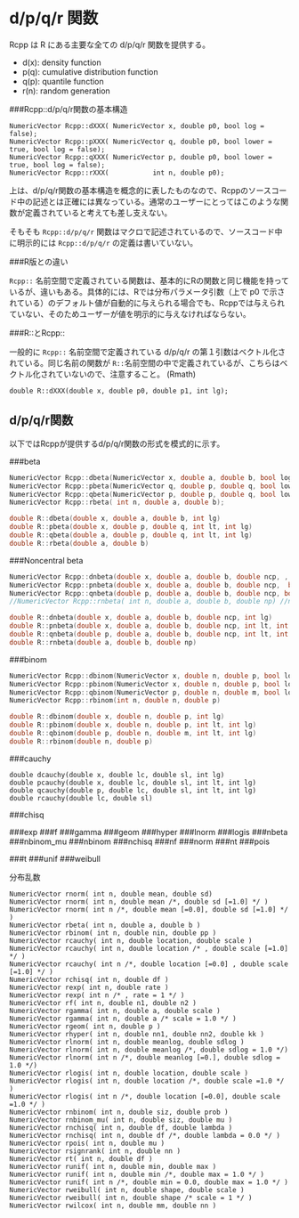 # d/p/q/r 関数

Rcpp は R にある主要な全ての d/p/q/r 関数を提供する。

* d(x): density function
* p(q): cumulative distribution function
* q(p): quantile function
* r(n): random generation


###Rcpp::d/p/q/r関数の基本構造

```
NumericVector Rcpp::dXXX( NumericVector x, double p0, bool log = false);
NumericVector Rcpp::pXXX( NumericVector q, double p0, bool lower = true, bool log = false);
NumericVector Rcpp::qXXX( NumericVector p, double p0, bool lower = true, bool log = false);
NumericVector Rcpp::rXXX(           int n, double p0);
```
上は、d/p/q/r関数の基本構造を概念的に表したものなので、Rcppのソースコード中の記述とは正確には異なっている。通常のユーザーにとってはこのような関数が定義されていると考えても差し支えない。

そもそも `Rcpp::d/p/q/r` 関数はマクロで記述されているので、ソースコード中に明示的には `Rcpp::d/p/q/r` の定義は書いていない。

###R版との違い

`Rcpp::` 名前空間で定義されている関数は、基本的にRの関数と同じ機能を持っているが、違いもある。具体的には、Rでは分布パラメータ引数（上で p0 で示されている）のデフォルト値が自動的に与えられる場合でも、Rcppでは与えられていない、そのためユーザーが値を明示的に与えなければならない。



###R::とRcpp::

一般的に `Rcpp::` 名前空間で定義されている d/p/q/r の第１引数はベクトル化されている。同じ名前の関数が `R::`名前空間の中で定義されているが、こちらはベクトル化されていないので、注意すること。 (Rmath)

```
double R::dXXX(double x, double p0, double p1, int lg);
```

## d/p/q/r関数

以下ではRcppが提供するd/p/q/r関数の形式を模式的に示す。


###beta

```cpp
NumericVector Rcpp::dbeta(NumericVector x, double a, double b, bool log = false);
NumericVector Rcpp::pbeta(NumericVector q, double p, double q, bool lower = true, bool log = false);
NumericVector Rcpp::qbeta(NumericVector p, double p, double q, bool lower = true, bool log = false);
NumericVector Rcpp::rbeta( int n, double a, double b);
```

```cpp
double R::dbeta(double x, double a, double b, int lg)         
double R::pbeta(double x, double p, double q, int lt, int lg) 
double R::qbeta(double a, double p, double q, int lt, int lg) 
double R::rbeta(double a, double b) 
```

###Noncentral beta

```cpp
NumericVector Rcpp::dnbeta(double x, double a, double b, double ncp, , bool log = false);
NumericVector Rcpp::pnbeta(double x, double a, double b, double ncp,  bool lower = true, bool log = false);
NumericVector Rcpp::qnbeta(double p, double a, double b, double ncp, bool lower = true, bool log = false);
//NumericVector Rcpp::rnbeta( int n, double a, double b, double np) //not defined
```


```cpp
double R::dnbeta(double x, double a, double b, double ncp, int lg)		
double R::pnbeta(double x, double a, double b, double ncp, int lt, int lg)	
double R::qnbeta(double p, double a, double b, double ncp, int lt, int lg)	
double R::rnbeta(double a, double b, double np)
```

###binom


```cpp
NumericVector Rcpp::dbinom(NumericVector x, double n, double p, bool log = false);
NumericVector Rcpp::pbinom(NumericVector x, double n, double p, bool lower = true, bool log = false);
NumericVector Rcpp::qbinom(NumericVector p, double n, double m, bool lower = true, bool log = false);
NumericVector Rcpp::rbinom(int n, double n, double p)
```

```cpp
double R::dbinom(double x, double n, double p, int lg)	  	
double R::pbinom(double x, double n, double p, int lt, int lg)  
double R::qbinom(double p, double n, double m, int lt, int lg)  
double R::rbinom(double n, double p)
```

###cauchy

```
double dcauchy(double x, double lc, double sl, int lg)		
double pcauchy(double x, double lc, double sl, int lt, int lg)	
double qcauchy(double p, double lc, double sl, int lt, int lg)	
double rcauchy(double lc, double sl)
```

###chisq

###exp
###f
###gamma
###geom
###hyper
###lnorm
###logis
###nbeta
###nbinom_mu
###nbinom
###nchisq
###nf
###norm
###nt
###pois


###t
###unif
###weibull


分布乱数

```
NumericVector rnorm( int n, double mean, double sd)
NumericVector rnorm( int n, double mean /*, double sd [=1.0] */ )
NumericVector rnorm( int n /*, double mean [=0.0], double sd [=1.0] */ )
NumericVector rbeta( int n, double a, double b )
NumericVector rbinom( int n, double nin, double pp )
NumericVector rcauchy( int n, double location, double scale )
NumericVector rcauchy( int n, double location /* , double scale [=1.0] */ )
NumericVector rcauchy( int n /*, double location [=0.0] , double scale [=1.0] */ )
NumericVector rchisq( int n, double df )
NumericVector rexp( int n, double rate )
NumericVector rexp( int n /* , rate = 1 */ )
NumericVector rf( int n, double n1, double n2 )
NumericVector rgamma( int n, double a, double scale )
NumericVector rgamma( int n, double a /* scale = 1.0 */ )
NumericVector rgeom( int n, double p )
NumericVector rhyper( int n, double nn1, double nn2, double kk )
NumericVector rlnorm( int n, double meanlog, double sdlog )
NumericVector rlnorm( int n, double meanlog /*, double sdlog = 1.0 */)
NumericVector rlnorm( int n /*, double meanlog [=0.], double sdlog = 1.0 */)
NumericVector rlogis( int n, double location, double scale )
NumericVector rlogis( int n, double location /*, double scale =1.0 */ )
NumericVector rlogis( int n /*, double location [=0.0], double scale =1.0 */ )
NumericVector rnbinom( int n, double siz, double prob )
NumericVector rnbinom_mu( int n, double siz, double mu )
NumericVector rnchisq( int n, double df, double lambda )
NumericVector rnchisq( int n, double df /*, double lambda = 0.0 */ )
NumericVector rpois( int n, double mu )
NumericVector rsignrank( int n, double nn )
NumericVector rt( int n, double df )
NumericVector runif( int n, double min, double max )
NumericVector runif( int n, double min /*, double max = 1.0 */ )
NumericVector runif( int n /*, double min = 0.0, double max = 1.0 */ )
NumericVector rweibull( int n, double shape, double scale )
NumericVector rweibull( int n, double shape /* scale = 1 */ )
NumericVector rwilcox( int n, double mm, double nn )
```















```